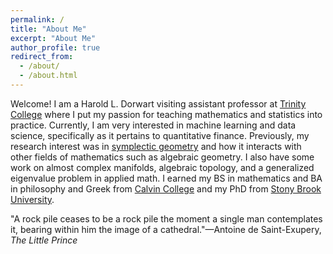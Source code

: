 ```yaml
---
permalink: /
title: "About Me"
excerpt: "About Me"
author_profile: true
redirect_from: 
  - /about/
  - /about.html
---
```


Welcome! I am a Harold L. Dorwart visiting assistant professor at [Trinity College](https://www.trincoll.edu/) where I put my passion for teaching mathematics and statistics into practice. Currently, I am very interested in machine learning and data science, specifically as it pertains to quantitative finance. Previously, my research interest was in [symplectic geometry](https://en.wikipedia.org/wiki/Symplectic_geometry#) and how it interacts with other fields of mathematics such as algebraic geometry. I also have some work on almost complex manifolds, algebraic topology, and a generalized eigenvalue problem in applied math. I earned my BS in mathematics and BA in philosophy and Greek from [Calvin College](https://calvin.edu/academics/departments-programs/mathematics-statistics/academics/mathematics) and my PhD from [Stony Brook University](https://www.math.stonybrook.edu/stony-brook-mathematics-department-and-institute-mathematical-sciences).

"A rock pile ceases to be a rock pile the moment a single man contemplates it, bearing within him the image of a cathedral."—Antoine de Saint-Exupery, _The Little Prince_


